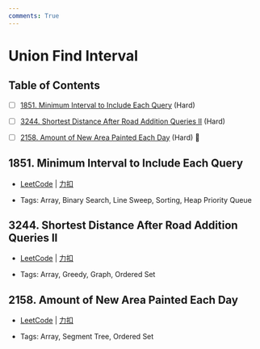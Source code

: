 ```yaml
---
comments: True
---
```


# Union Find Interval

## Table of Contents

- [ ] [1851. Minimum Interval to Include Each Query](#1851-minimum-interval-to-include-each-query) (Hard)
- [ ] [3244. Shortest Distance After Road Addition Queries II](#3244-shortest-distance-after-road-addition-queries-ii) (Hard)
- [ ] [2158. Amount of New Area Painted Each Day](#2158-amount-of-new-area-painted-each-day) (Hard) 👑


## 1851. Minimum Interval to Include Each Query

-    [LeetCode](https://leetcode.com/problems/minimum-interval-to-include-each-query/) | [力扣](https://leetcode.cn/problems/minimum-interval-to-include-each-query/)

-   Tags: Array, Binary Search, Line Sweep, Sorting, Heap Priority Queue



## 3244. Shortest Distance After Road Addition Queries II

-    [LeetCode](https://leetcode.com/problems/shortest-distance-after-road-addition-queries-ii/) | [力扣](https://leetcode.cn/problems/shortest-distance-after-road-addition-queries-ii/)

-   Tags: Array, Greedy, Graph, Ordered Set



## 2158. Amount of New Area Painted Each Day

-    [LeetCode](https://leetcode.com/problems/amount-of-new-area-painted-each-day/) | [力扣](https://leetcode.cn/problems/amount-of-new-area-painted-each-day/)

-   Tags: Array, Segment Tree, Ordered Set



